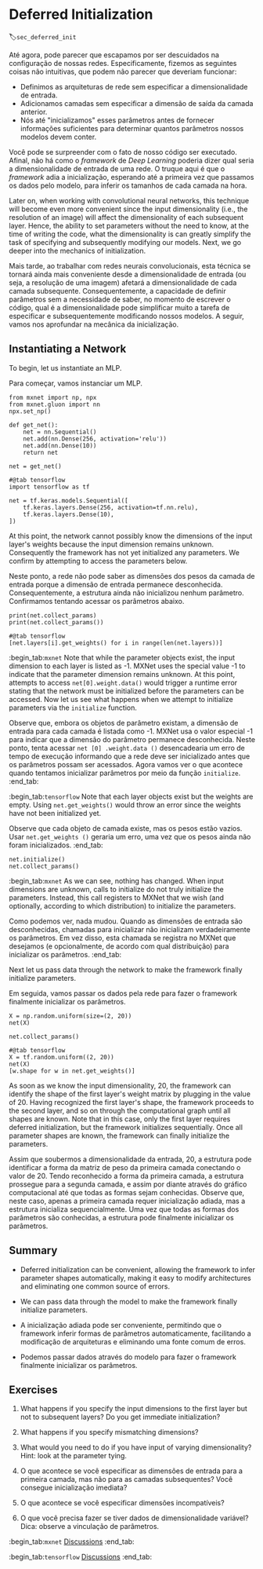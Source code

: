 # Deferred Initialization
:label:`sec_deferred_init`

Até agora, pode parecer que escapamos
por ser descuidados na configuração de nossas redes.
Especificamente, fizemos as seguintes coisas não intuitivas,
que podem não parecer que deveriam funcionar:

* Definimos as arquiteturas de rede
   sem especificar a dimensionalidade de entrada.
* Adicionamos camadas sem especificar
   a dimensão de saída da camada anterior.
* Nós até "inicializamos" esses parâmetros
   antes de fornecer informações suficientes para determinar
   quantos parâmetros nossos modelos devem conter.

Você pode se surpreender com o fato de nosso código ser executado.
Afinal, não há como o *framework* de *Deep Learning*
poderia dizer qual seria a dimensionalidade de entrada de uma rede.
O truque aqui é que o *framework* adia a inicialização,
esperando até a primeira vez que passamos os dados pelo modelo,
para inferir os tamanhos de cada camada na hora.


Later on, when working with convolutional neural networks,
this technique will become even more convenient
since the input dimensionality
(i.e., the resolution of an image)
will affect the dimensionality
of each subsequent layer.
Hence, the ability to set parameters
without the need to know,
at the time of writing the code,
what the dimensionality is
can greatly simplify the task of specifying
and subsequently modifying our models.
Next, we go deeper into the mechanics of initialization.

Mais tarde, ao trabalhar com redes neurais convolucionais,
esta técnica se tornará ainda mais conveniente
desde a dimensionalidade de entrada
(ou seja, a resolução de uma imagem)
afetará a dimensionalidade
de cada camada subsequente.
Consequentemente, a capacidade de definir parâmetros
sem a necessidade de saber,
no momento de escrever o código,
qual é a dimensionalidade
pode simplificar muito a tarefa de especificar
e subsequentemente modificando nossos modelos.
A seguir, vamos nos aprofundar na mecânica da inicialização.


## Instantiating a Network

To begin, let us instantiate an MLP.

Para começar, vamos instanciar um MLP.

```{.python .input}
from mxnet import np, npx
from mxnet.gluon import nn
npx.set_np()

def get_net():
    net = nn.Sequential()
    net.add(nn.Dense(256, activation='relu'))
    net.add(nn.Dense(10))
    return net

net = get_net()
```

```{.python .input}
#@tab tensorflow
import tensorflow as tf

net = tf.keras.models.Sequential([
    tf.keras.layers.Dense(256, activation=tf.nn.relu),
    tf.keras.layers.Dense(10),
])
```

At this point, the network cannot possibly know
the dimensions of the input layer's weights
because the input dimension remains unknown.
Consequently the framework has not yet initialized any parameters.
We confirm by attempting to access the parameters below.

Neste ponto, a rede não pode saber
as dimensões dos pesos da camada de entrada
porque a dimensão de entrada permanece desconhecida.
Consequentemente, a estrutura ainda não inicializou nenhum parâmetro.
Confirmamos tentando acessar os parâmetros abaixo.

```{.python .input}
print(net.collect_params)
print(net.collect_params())
```

```{.python .input}
#@tab tensorflow
[net.layers[i].get_weights() for i in range(len(net.layers))]
```

:begin_tab:`mxnet`
Note that while the parameter objects exist,
the input dimension to each layer is listed as -1.
MXNet uses the special value -1 to indicate
that the parameter dimension remains unknown.
At this point, attempts to access `net[0].weight.data()`
would trigger a runtime error stating that the network
must be initialized before the parameters can be accessed.
Now let us see what happens when we attempt to initialize
parameters via the `initialize` function.

Observe que, embora os objetos de parâmetro existam,
a dimensão de entrada para cada camada é listada como -1.
MXNet usa o valor especial -1 para indicar
que a dimensão do parâmetro permanece desconhecida.
Neste ponto, tenta acessar `net [0] .weight.data ()`
desencadearia um erro de tempo de execução informando que a rede
deve ser inicializado antes que os parâmetros possam ser acessados.
Agora vamos ver o que acontece quando tentamos inicializar
parâmetros por meio da função `initialize`.
:end_tab:

:begin_tab:`tensorflow`
Note that each layer objects exist but the weights are empty.
Using `net.get_weights()` would throw an error since the weights
have not been initialized yet.

Observe que cada objeto de camada existe, mas os pesos estão vazios.
Usar `net.get_weights ()` geraria um erro, uma vez que os pesos
ainda não foram inicializados.
:end_tab:

```{.python .input}
net.initialize()
net.collect_params()
```

:begin_tab:`mxnet`
As we can see, nothing has changed.
When input dimensions are unknown,
calls to initialize do not truly initialize the parameters.
Instead, this call registers to MXNet that we wish
(and optionally, according to which distribution)
to initialize the parameters.

Como podemos ver, nada mudou.
Quando as dimensões de entrada são desconhecidas,
chamadas para inicializar não inicializam verdadeiramente os parâmetros.
Em vez disso, esta chamada se registra no MXNet que desejamos
(e opcionalmente, de acordo com qual distribuição)
para inicializar os parâmetros.
:end_tab:

Next let us pass data through the network
to make the framework finally initialize parameters.

Em seguida, vamos passar os dados pela rede
para fazer o framework finalmente inicializar os parâmetros.

```{.python .input}
X = np.random.uniform(size=(2, 20))
net(X)

net.collect_params()
```

```{.python .input}
#@tab tensorflow
X = tf.random.uniform((2, 20))
net(X)
[w.shape for w in net.get_weights()]
```

As soon as we know the input dimensionality,
20,
the framework can identify the shape of the first layer's weight matrix by plugging in the value of 20.
Having recognized the first layer's shape, the framework proceeds
to the second layer,
and so on through the computational graph
until all shapes are known.
Note that in this case,
only the first layer requires deferred initialization,
but the framework initializes sequentially.
Once all parameter shapes are known,
the framework can finally initialize the parameters.

Assim que soubermos a dimensionalidade da entrada,
20,
a estrutura pode identificar a forma da matriz de peso da primeira camada conectando o valor de 20.
Tendo reconhecido a forma da primeira camada, a estrutura prossegue
para a segunda camada,
e assim por diante através do gráfico computacional
até que todas as formas sejam conhecidas.
Observe que, neste caso,
apenas a primeira camada requer inicialização adiada,
mas a estrutura inicializa sequencialmente.
Uma vez que todas as formas dos parâmetros são conhecidas,
a estrutura pode finalmente inicializar os parâmetros.

## Summary

* Deferred initialization can be convenient, allowing the framework to infer parameter shapes automatically, making it easy to modify architectures and eliminating one common source of errors.
* We can pass data through the model to make the framework finally initialize parameters.

* A inicialização adiada pode ser conveniente, permitindo que o framework inferir formas de parâmetros automaticamente, facilitando a modificação de arquiteturas e eliminando uma fonte comum de erros.
* Podemos passar dados através do modelo para fazer o framework finalmente inicializar os parâmetros.


## Exercises

1. What happens if you specify the input dimensions to the first layer but not to subsequent layers? Do you get immediate initialization?
2. What happens if you specify mismatching dimensions?
3. What would you need to do if you have input of varying dimensionality? Hint: look at the parameter tying.

1. O que acontece se você especificar as dimensões de entrada para a primeira camada, mas não para as camadas subsequentes? Você consegue inicialização imediata?
1. O que acontece se você especificar dimensões incompatíveis?
1. O que você precisa fazer se tiver dados de dimensionalidade variável? Dica: observe a vinculação de parâmetros.

:begin_tab:`mxnet`
[Discussions](https://discuss.d2l.ai/t/280)
:end_tab:

:begin_tab:`tensorflow`
[Discussions](https://discuss.d2l.ai/t/281)
:end_tab:
<!--stackedit_data:
eyJoaXN0b3J5IjpbNTE0Nzk3MzgyLDExMzU1ODY3NzRdfQ==
-->